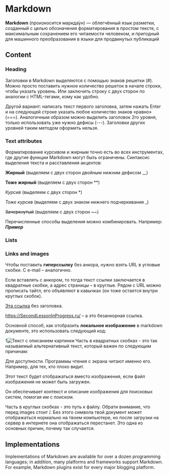 # Markdown
**Markdown** (произносится маркда́ун) — облегчённый язык разметки, созданный с целью обозначения форматирования в простом тексте, с максимальным сохранением его читаемости человеком, и пригодный для машинного преобразования в языки для продвинутых публикаций
## Content
### Heading
Заголовки в Markdown выделяются с помощью знаков решетки (#). Можно просто поставить нужное количество решеток в начале строки, чтобы указать уровень. Или заключить строку с двух сторон по аналогии с HTML-тегами, кому как удобно.

Другой вариант: написать текст первого заголовка, затем нажать Enter и на следующей строке указать любое количество знаков «равно» (===). Аналогичным образом можно выделить заголовок 2го уровня, только использовать уже нужно дефисы (---). Заголовки других уровней таким методом оформить нельзя.

### Text attributes
Форматирование курсивом и жирным точно есть во всех инструментах, где другие функции Markdown могут быть ограничены. Синтаксис выделения текста и расставления акцентов:

__Жирный__ (выделяем с двух сторон двойным нижним дефисом __)

**Тоже жирный** (выделяем с двух сторон **)

*Курсив* (выделяем с двух сторон *)

_Тоже курсив_ (выделяем с двух знаком нижнего подчеркивания _)

~~Зачеркнутый~~ (выделяем с двух сторон ~~)

Перечисленные способы выделения можно комбинировать. Например: __*Пример*__ 

### Lists
### Links and images

Чтобы поставить **гиперссылку** без анкора, нужно взять URL в угловые скобки. С e-mail – аналогично.

Если вставлять с анкором, то тогда текст ссылки заключается в квадратные скобки, а адрес страницы – в круглые. Рядом с URL можно прописать тайтл, его объявляют в кавычках (он тоже остается внутри круглых скобок).

[Эта ссылка](http://SecondLessonInProgress.ru/) без заголовка.


<https://SecondLessonInProgress.ru/> – а это безанкорная ссылка.

Основной способ, как отобразить **локальное изображение** в markdown документе, это использовать следующий код:

1![Текст с описанием картинки](/images/picture.jpg)
Часть в квадратных скобках - это так называемый альтернативный текст, который важен по следующим причинам:

Для доступности. Программы чтения с экрана читают именно его. Например, для тех, кто плохо видит.

Этот текст будет отображаться вместо изображения, если файл изображения не может быть загружен.

Он обеспечивает контекст и описание изображения для поисковых систем, помогая им с поиском.

Часть в круглых скобках - это путь к файлу. Обрати внимание, что перед images стоит /. Без этого символа твой документ может отображаться нормально на твоем компьютере, но после загрузки на сервер в интернете она отображаться перестанет. Это одна из основных причин, почему так случается.

## Implementations
Implementations of Markdown are available for over a dozen programming languages; in addition, many platforms and frameworks support Markdown. For example, Markdown plugins exist for every major blogging platform.
